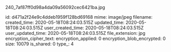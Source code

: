 240_7af87ff0d98a4da09a56092cec6421ba.jpg

id: d471a2f24e9c4ddeb1959f128bd69168
mime: image/jpeg
filename: 
created_time: 2020-05-18T08:24:03.515Z
updated_time: 2020-05-18T08:24:03.515Z
user_created_time: 2020-05-18T08:24:03.515Z
user_updated_time: 2020-05-18T08:24:03.515Z
file_extension: jpg
encryption_cipher_text: 
encryption_applied: 0
encryption_blob_encrypted: 0
size: 10079
is_shared: 0
type_: 4